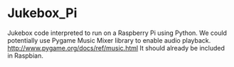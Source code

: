 Jukebox_Pi
==========

Jukebox code interpreted to run on a Raspberry Pi using Python. We could potentially use Pygame Music Mixer library to enable audio playback. http://www.pygame.org/docs/ref/music.html It should already be included in Raspbian.
